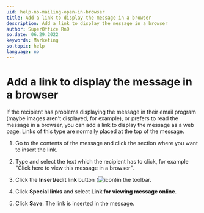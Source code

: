 ```yaml
---
uid: help-no-mailing-open-in-browser
title: Add a link to display the message in a browser
description: Add a link to display the message in a browser
author: SuperOffice RnD
so.date: 06.29.2022
keywords: Marketing
so.topic: help
language: no
---
```


# Add a link to display the message in a browser

If the recipient has problems displaying the message in their email program (maybe images aren't displayed, for example), or prefers to read the message in a browser, you can add a link to display the message as a web page. Links of this type are normally placed at the top of the message.

1. Go to the contents of the message and click the section where you want to insert the link.

2. Type and select the text which the recipient has to click, for example "Click here to view this message in a browser".

3. Click the **Insert/edit link** button (![icon][img1])in the toolbar.

4. Click **Special links** and select **Link for viewing message online**.

5. Click **Save**. The link is inserted in the message.

<!-- Referenced links -->

<!-- Referenced images -->
[img1]: ../../../../../media/icons/marketing-and-forms/link.png

